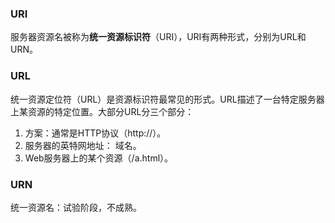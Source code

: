### URI
服务器资源名被称为**统一资源标识符**（URI），URI有两种形式，分别为URL和URN。

### URL
统一资源定位符（URL）是资源标识符最常见的形式。URL描述了一台特定服务器上某资源的特定位置。大部分URL分三个部分：

1. 方案：通常是HTTP协议（http://）。
2. 服务器的英特网地址： 域名。
3. Web服务器上的某个资源（/a.html）。

### URN
统一资源名：试验阶段，不成熟。